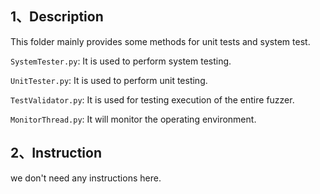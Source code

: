 ## 1、Description 
This folder mainly provides some methods for unit tests and system test.

`SystemTester.py`: It is used to perform system testing.

`UnitTester.py`: It is used to perform unit testing.

`TestValidator.py`: It is used for testing execution of the entire fuzzer.

`MonitorThread.py`: It will monitor the operating environment.

## 2、Instruction  

we don't need any instructions here.
